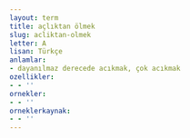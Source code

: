 ```yaml
---
layout: term
title: açlıktan ölmek
slug: acliktan-olmek
letter: A
lisan: Türkçe
anlamlar:
- dayanılmaz derecede acıkmak, çok acıkmak
ozellikler:
- - ''
ornekler:
- - ''
orneklerkaynak:
- - ''
---
```

